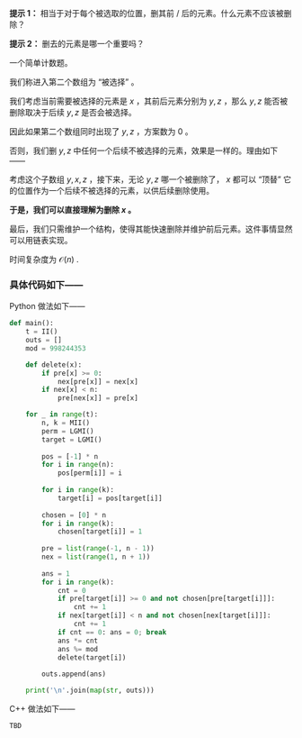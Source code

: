 **提示 1：** 相当于对于每个被选取的位置，删其前 / 后的元素。什么元素不应该被删除？

**提示 2：** 删去的元素是哪一个重要吗？

一个简单计数题。

我们称进入第二个数组为 “被选择” 。

我们考虑当前需要被选择的元素是 $x$ ，其前后元素分别为 $y,z$ ，那么 $y,z$ 能否被删除取决于后续 $y,z$ 是否会被选择。

因此如果第二个数组同时出现了 $y,z$ ，方案数为 $0$ 。

否则，我们删 $y,z$ 中任何一个后续不被选择的元素，效果是一样的。理由如下——

考虑这个子数组 $y,x,z$ ，接下来，无论 $y,z$ 哪一个被删除了， $x$ 都可以 “顶替” 它的位置作为一个后续不被选择的元素，以供后续删除使用。

**于是，我们可以直接理解为删除 $x$ 。**

最后，我们只需维护一个结构，使得其能快速删除并维护前后元素。这件事情显然可以用链表实现。

时间复杂度为 $\mathcal{O}(n)$ .


### 具体代码如下——

Python 做法如下——

```Python []
def main():
    t = II()
    outs = []
    mod = 998244353

    def delete(x):
        if pre[x] >= 0:
            nex[pre[x]] = nex[x]
        if nex[x] < n:
            pre[nex[x]] = pre[x]

    for _ in range(t):
        n, k = MII()
        perm = LGMI()
        target = LGMI()
        
        pos = [-1] * n
        for i in range(n):
            pos[perm[i]] = i
        
        for i in range(k):
            target[i] = pos[target[i]]
        
        chosen = [0] * n
        for i in range(k):
            chosen[target[i]] = 1
        
        pre = list(range(-1, n - 1))
        nex = list(range(1, n + 1))
        
        ans = 1
        for i in range(k):
            cnt = 0
            if pre[target[i]] >= 0 and not chosen[pre[target[i]]]:
                cnt += 1
            if nex[target[i]] < n and not chosen[nex[target[i]]]:
                cnt += 1
            if cnt == 0: ans = 0; break
            ans *= cnt
            ans %= mod
            delete(target[i])
        
        outs.append(ans)

    print('\n'.join(map(str, outs)))
```

C++ 做法如下——

```cpp []
TBD
```